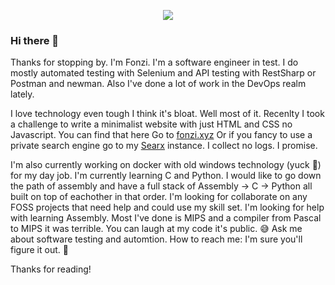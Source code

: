 <p align="center">
  <a href="https://fonzi.xyz"><img src="fonzi.gif"/></a>
</p>

### Hi there 👋

Thanks for stopping by. I'm Fonzi. I'm a software engineer in test. I do mostly automated testing with Selenium and API testing with RestSharp or Postman and newman. 
Also I've done a lot of work in the DevOps realm lately. 

I love technology even tough I think it's bloat. Well most of it. 
Recenlty I took a challenge to write a minimalist website with just HTML and CSS no Javascript. 
You can find that here Go to [fonzi.xyz](https://fonzi.xyz)
Or if you fancy to use a private search engine go to my [Searx](https://searx.fonzi.xyz) instance. I collect no logs. I promise. 

I'm also currently working on docker with old windows technology (yuck 🤢) for my day job. 
I'm currently learning C and Python. I would like to go down the path of assembly and have a full stack of Assembly -> C -> Python all built on top of eachother in that order. 
I'm looking for collaborate on any FOSS projects that need help and could use my skill set. 
I'm looking for help with learning Assembly. Most I've done is MIPS and a compiler from Pascal to MIPS it was terrible. You can laugh at my code it's public. 😅
Ask me about software testing and automtion. 
How to reach me: I'm sure you'll figure it out. 🔎

Thanks for reading! 



<!--
**fonzi/fonzi** is a ✨ _special_ ✨ repository because its `README.md` (this file) appears on your GitHub profile.

Here are some ideas to get you started:

- 🔭 I’m currently working on ...
- 🌱 I’m currently learning ...
- 👯 I’m looking to collaborate on ...
- 🤔 I’m looking for help with ...
- 💬 Ask me about ...
- 📫 How to reach me: ...
- 😄 Pronouns: ...
- ⚡ Fun fact: ...
-->
